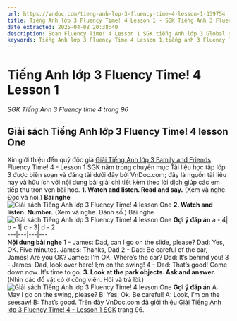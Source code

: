 ```yaml
---
url: https://vndoc.com/tieng-anh-lop-3-fluency-time-4-lesson-1-339754
title: Tiếng Anh lớp 3 Fluency Time! 4 Lesson 1 - SGK Tiếng Anh 3 Fluency time 4 trang 96 - VnDoc.com
date_extracted: 2025-04-08 20:38:40
description: Soạn Fluency Time! 4 Lesson 1 SGK tiếng Anh lớp 3 Global Success giúp các em ôn tập nội dung trọng tâm Lesson 1 Fluency Time! 4 lớp 3, hướng dẫn giải SGK tiếng Anh lớp 3 Fluency Time! 4.
keywords: Tiếng Anh lớp 3 Fluency Time 4 Lesson 1,tiếng anh 3 Fluency Time 4 Lesson 1,Fluency Time 4 Lesson 1 lớp 3,Fluency Time 4 tiếng anh lớp 3,hướng dẫn học tiếng anh lớp 3 Fluency Time 4 Lesson 1,bài tập tiếng anh lớp 3 Fluency Time 4 Lesson 1,tiếng anh lớp 3 Fluency Time 4,Fluency Time 4 Lesson 1 sgk tiếng anh lớp 3,tiếng anh lớp 3 family and friends Fluency Time 4 Lesson 1,Fluency Time 4 Lesson 1 lớp 3 global success
---
```


# Tiếng Anh lớp 3 Fluency Time\! 4 Lesson 1
 _SGK Tiếng Anh 3 Fluency time 4 trang 96_
## Giải sách Tiếng Anh lớp 3 Fluency Time\! 4 lesson One
Xin giới thiệu đến quý độc giả [Giải Tiếng Anh lớp 3 Family and Friends](<https://vndoc.com/tieng-anh-lop-3-ctst>) Fluency Time\! 4 - Lesson 1 SGK nằm trong chuyên mục Tài liệu học tập lớp 3 được biên soạn và đăng tải dưới đây bởi VnDoc.com; đây là nguồn tài liệu hay và hữu ích với nội dung bài giải chi tiết kèm theo lời dịch giúp các em tiếp thu trọn vẹn bài học.
**1\. Watch and listen. Read and say.**
\(Xem và nghe. Đọc và nói.\)
**Bài nghe**
![Giải sách Tiếng Anh lớp 3 Fluency Time! 4 lesson One](https://i.vdoc.vn/data/image/2025/03/31/tieng-anh-lop-3-fluency-time-4-lesson-1-1.png)
**2\. Watch and listen. Number.**
\(Xem và nghe. Đánh số.\)
Bài nghe
![Giải sách Tiếng Anh lớp 3 Fluency Time! 4 lesson One](https://i.vdoc.vn/data/image/2025/03/31/tieng-anh-lop-3-fluency-time-4-lesson-1-2.png)
**Gợi ý đáp án**
a - 4| b - 1| c - 3| d - 2  
---|---|---|---  
**Nội dung bài nghe**
1 - James: Dad, can I go on the slide, please?
Dad: Yes, OK. Five minutes.
James: Thanks, Dad
2 - Dad: Be careful of the car, James\! Are you OK?
James: I’m OK. Where’s the car?
Dad: It’s behind you\!
3 - James: Dad, look over here\! I;m on the swing\!
4 - Dad: That’s good\! Come down now. It’s time to go.
**3\. Look at the park objects. Ask and answer.**
\(Nhìn các đồ vật có ở công viên. Hỏi và trả lời.\)
![Giải sách Tiếng Anh lớp 3 Fluency Time! 4 lesson One](https://i.vdoc.vn/data/image/2025/03/31/tieng-anh-lop-3-fluency-time-4-lesson-1-3.png)
**Gợi ý đáp án**
A: May I go on the swing, please?
B: Yes, Ok. Be careful\!
A: Look, I’m on the seesaw\!
B: That’s good.
Trên đây VnDoc.com đã giới thiệu [Giải Tiếng Anh lớp 3 Fluency Time\! 4 - Lesson 1 SGK](<https://vndoc.com/tieng-anh-lop-3-fluency-time-4-lesson-1-339754>) trang 96.
